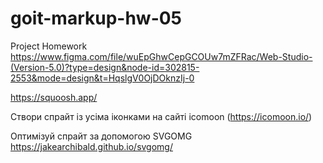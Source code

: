 # goit-markup-hw-05

Project Homework
https://www.figma.com/file/wuEpGhwCepGCOUw7mZFRac/Web-Studio-(Version-5.0)?type=design&node-id=302815-2553&mode=design&t=HqslgV0OjDOknzIj-0

https://squoosh.app/

Створи спрайт із усіма іконками на сайті icomoon (https://icomoon.io/)

Оптимізуй спрайт за допомогою SVGOMG https://jakearchibald.github.io/svgomg/
